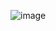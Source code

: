 ![image](https://github.com/waqar-hafeez-ahmed/figma-onepage/assets/103100903/bd023639-33f7-432d-acd3-264966bde29f)
